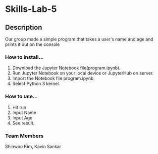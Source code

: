 # Skills-Lab-5

## Description

Our group made a simple program that takes a user's name and age and prints it out on the console

### How to install...

1. Download the Jupyter Notebook file(program.ipynb).
2. Run Jupyter Notebook on your local device or JupyterHub on server.
3. Import the Notebook file program.ipynb.
4. Select Python 3 kernel.

### How to use...
1. Hit run
2. Input Name
3. Input Age
4. See result.

### Team Members
Shinwoo Kim, Kavin Sankar
